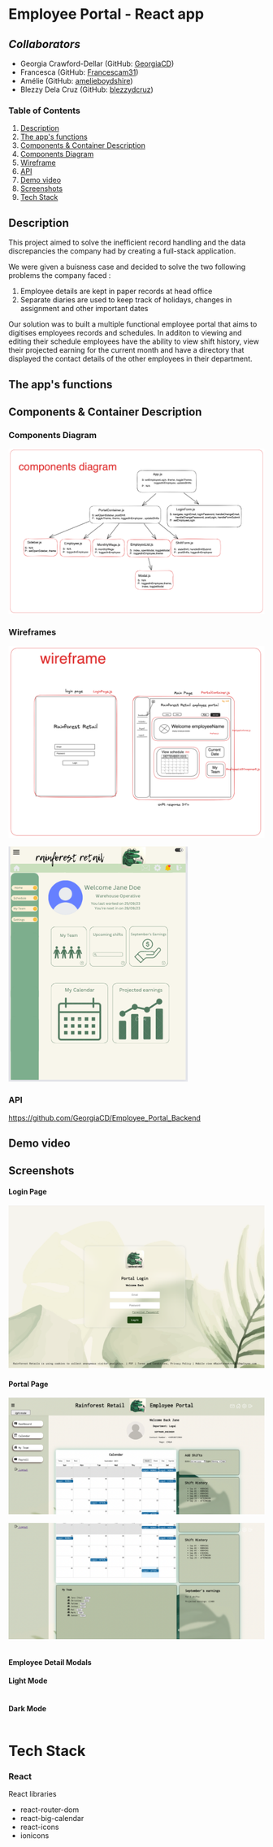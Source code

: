 # Employee Portal - React app 

## **_Collaborators_**

- Georgia Crawford-Dellar (GitHub: [GeorgiaCD](https://github.com/GeorgiaCD))
- Francesca (GitHub: [Francescam31](https://github.com/Francescam31))
- Amélie (GitHub: [amelieboydshire](https://github.com/amelieboydshire))
- Blezzy Dela Cruz (GitHub: [blezzydcruz](https://github.com/blezzydcruz))


### Table of Contents

1. [Description](#description)
2. [The app's functions](#the-apps-functions)
3. [Components & Container Description](#components--container-description)
4. [Components Diagram](#components-diagram)
5. [Wireframe](#wireframe)
6. [API](#api)
7. [Demo video](#demon-video)
8. [Screenshots](#screenshots)
9. [Tech Stack](#tech-stack)

## Description

This project aimed to solve the inefficient record handling and the data discrepancies the company had by creating a full-stack application. 

We were given a buisness case and decided to solve the two following problems the company faced : 
1. Employee details are kept in paper records at head office
2. Separate diaries are used to keep track of holidays, changes in assignment and other important dates

Our solution was to built a multiple functional employee portal that aims to digitises employees records and schedules. In additon to viewing and editing their schedule employees have the ability to view shift history, view their projected earning for the current month and have a directory that displayed the contact details of the other employees in their department. 

## The app's functions



## Components & Container Description 



### Components Diagram
<img src="./diagrams/capstone-COMPONENTS.png"></img>



### Wireframes
<img src="./diagrams/capstone-WIREFRAME.png"></img>

<div style="width: 70%; height:50%; overflow: hidden;">
<img src="./diagrams/wireframe.png"></img>
</div>

### API

https://github.com/GeorgiaCD/Employee_Portal_Backend

## Demo video

## Screenshots
<h4>Login Page</h4>
<img src="./diagrams/login-screenshot.png"></img>

<h4>Portal Page</h4>
<div style="width: 100%;  overflow: hidden;">
<img src="./diagrams/page1-screenshot.png"></img>

<img src="./diagrams/page2-screenshot.png"></img>
</div>
<h4>Employee Detail Modals</h4>
<h4>Light Mode</h4>
<div style="width: 50%; height:30%; overflow: hidden;">
<!-- <img src="./diagrams/modal-screenshot-light.png"></img> -->

<h4>Dark Mode</h4>
<!-- <img src="./diagrams/modal-screenshot-dark.png"></img> -->
</div>


# Tech Stack
### React
React libraries 
- react-router-dom
- react-big-calendar
- react-icons
- ionicons
